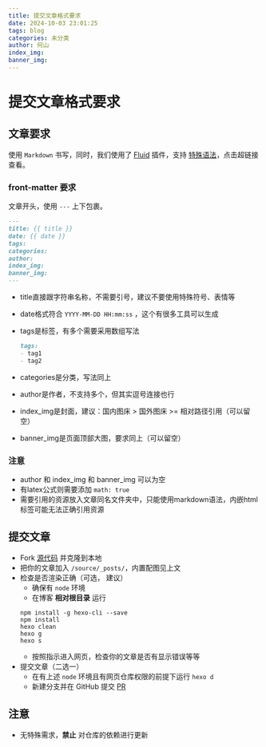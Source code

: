```yaml
---
title: 提交文章格式要求
date: 2024-10-03 23:01:25
tags: blog
categories: 未分类
author: 何山
index_img:
banner_img:
---
```


# 提交文章格式要求

## 文章要求

使用 `Markdown` 书写，同时，我们使用了 [Fluid](https://github.com/fluid-dev/hexo-theme-fluid) 插件，支持 [特殊语法](https://fluid-dev.github.io/hexo-fluid-docs/guide/#tag-%E6%8F%92%E4%BB%B6)，点击超链接查看。

### front-matter 要求

文章开头，使用 `---` 上下包裹。

```markdown
---
title: {{ title }}
date: {{ date }}
tags:
categories: 
author: 
index_img: 
banner_img: 
---
```

- title直接跟字符串名称，不需要引号，建议不要使用特殊符号、表情等

- date格式符合 `YYYY-MM-DD HH:mm:ss` ，这个有很多工具可以生成

- tags是标签，有多个需要采用数组写法

  ```markdown
  tags:
  - tag1
  - tag2
  ```

- categories是分类，写法同上

- author是作者，不支持多个，但其实逗号连接也行

- index_img是封面，建议：国内图床 > 国外图床 >= 相对路径引用（可以留空）

- banner_img是页面顶部大图，要求同上（可以留空）

### 注意

- author 和 index_img 和 banner_img 可以为空
- 有latex公式则需要添加 `math: true`
- 需要引用的资源放入文章同名文件夹中，只能使用markdown语法，内嵌html标签可能无法正确引用资源

## 提交文章

- Fork [源代码](https://github.com/harkerhand/ippclub-web-source) 并克隆到本地
- 把你的文章加入 `/source/_posts/`，内置配图见上文
- 检查是否渲染正确（可选， 建议）
  - 确保有 `node` 环境
  - 在博客 **相对根目录** 运行
  ```
  npm install -g hexo-cli --save
  npm install
  hexo clean
  hexo g
  hexo s
  ```
  - 按照指示进入网页，检查你的文章是否有显示错误等等
- 提交文章（二选一）
  - 在有上述 `node` 环境且有网页仓库权限的前提下运行 `hexo d` 
  - 新建分支并在 GitHub 提交 [PR](https://github.com/harkerhand/ippclub-web-source/pulls)

## 注意
- 无特殊需求，**禁止** 对仓库的依赖进行更新